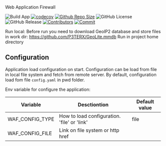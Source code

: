 Web Application Firewall


![Build App](https://github.com/SomeBlackMagic/WebApplicationFirewall/actions/workflows/build.yaml/badge.svg)
[![codecov](https://codecov.io/gh/SomeBlackMagic/WebApplicationFirewall/graph/badge.svg?token=045DKMM46F)](https://codecov.io/gh/SomeBlackMagic/WebApplicationFirewall)
[![Github Repo Size](https://img.shields.io/github/repo-size/SomeBlackMagic/WebApplicationFirewall.svg)](https://github.com/SomeBlackMagic/WebApplicationFirewall)
![GitHub License](https://img.shields.io/github/license/SomeBlackMagic/WebApplicationFirewall)
![GitHub Release](https://img.shields.io/github/v/release/SomeBlackMagic/WebApplicationFirewall)
[![Contributors](https://img.shields.io/github/contributors/SomeBlackMagic/WebApplicationFirewall.svg)](https://github.com/SomeBlackMagic/WebApplicationFirewall/graphs/contributors)
[![Commit](https://img.shields.io/github/last-commit/SomeBlackMagic/WebApplicationFirewall.svg)](https://github.com/SomeBlackMagic/WebApplicationFirewall/commits/master)



Run local:
Before run you need to download GeoIP2 database and store files in work dir:
https://github.com/P3TERX/GeoLite.mmdb
Run in project home directory


## Configuration

Application load configuration on start.
Configuration can be load from file in local file system and fetch from remote server.
By default, configuration load fom file ```config.yaml``` in pwd folder.

Env variable for configure the application:

| Variable        | Desctiontion                                | Default value |
| --------------- |---------------------------------------------| ------------- |
| WAF_CONFIG_TYPE | How to load configuration. 'file' or 'link' | file          |
| WAF_CONFIG_FILE | Link on file system or http href            |               |
